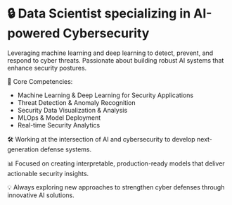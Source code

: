 # 🔒 Data Scientist specializing in AI-powered Cybersecurity

Leveraging machine learning and deep learning to detect, prevent, and respond to cyber threats. Passionate about building robust AI systems that enhance security postures.

🔹 Core Competencies:
- Machine Learning & Deep Learning for Security Applications
- Threat Detection & Anomaly Recognition
- Security Data Visualization & Analysis
- MLOps & Model Deployment
- Real-time Security Analytics

🛠️ Working at the intersection of AI and cybersecurity to develop next-generation defense systems.

📊 Focused on creating interpretable, production-ready models that deliver actionable security insights.

💡 Always exploring new approaches to strengthen cyber defenses through innovative AI solutions.
```

